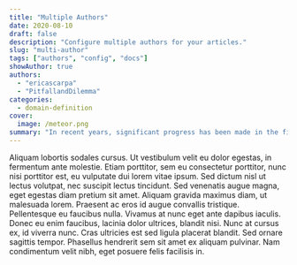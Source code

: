 ```yaml
---
title: "Multiple Authors"
date: 2020-08-10
draft: false
description: "Configure multiple authors for your articles."
slug: "multi-author"
tags: ["authors", "config", "docs"]
showAuthor: true
authors:
  - "ericascarpa"
  - "PitfallandDilemma"
categories:
  - domain-definition
cover: 
  image: /meteor.png
summary: "In recent years, significant progress has been made in the field of Assyriology, leading to a renewal of the traditional methods upon which the discipline is built. These advancements range from the development of online databases for cuneiform texts to the incorporation of investigative tools from other disciplines, such as Social Network Analysis." 
---
```


Aliquam lobortis sodales cursus. Ut vestibulum velit eu dolor egestas, in fermentum ante molestie. Etiam porttitor, sem eu consectetur porttitor, nunc nisi porttitor est, eu vulputate dui lorem vitae ipsum. Sed dictum nisl ut lectus volutpat, nec suscipit lectus tincidunt. Sed venenatis augue magna, eget egestas diam pretium sit amet. Aliquam gravida maximus diam, ut malesuada lorem. Praesent ac eros id augue convallis tristique. Pellentesque eu faucibus nulla. Vivamus at nunc eget ante dapibus iaculis. Donec eu enim faucibus, lacinia dolor ultrices, blandit nisi. Nunc at cursus ex, id viverra nunc. Cras ultricies est sed ligula placerat blandit. Sed ornare sagittis tempor. Phasellus hendrerit sem sit amet ex aliquam pulvinar. Nam condimentum velit nibh, eget posuere felis facilisis in.